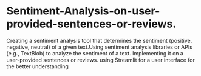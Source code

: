 # Sentiment-Analysis-on-user-provided-sentences-or-reviews.
Creating a sentiment analysis tool that determines the sentiment (positive, negative, neutral) of a given text.Using sentiment analysis libraries or APIs (e.g., TextBlob) to analyze the sentiment of a text. Implementing it on a user-provided sentences or reviews.
using Streamlit for a user interface for the better understanding
